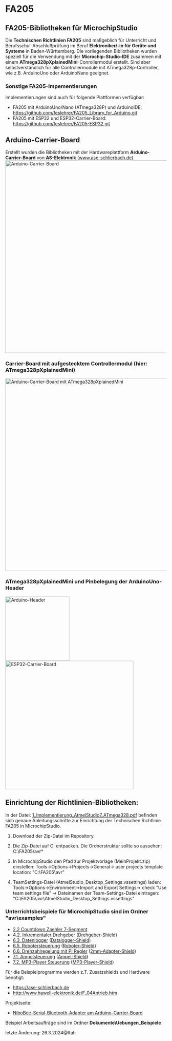 # FA205
## FA205-Bibliotheken für MicrochipStudio
Die **Technischen Richtlinien FA205** sind maßgeblich für Unterricht und Berufsschul-Abschlußprüfung im Beruf **Elektroniker/-in für Geräte und Systeme** in Baden-Württemberg.
Die vorliegenden Bibliotheken wurden speziell für die Verwendung mit der **Microchip-Studio-IDE** zusammen mit einem **ATmega328pXplainedMini**-Conrollermodul erstellt. Sind aber selbstverständlich für alle Controllermodule mit ATmega328p-Controller, wie z.B. ArduinoUno oder ArduinoNano geeignet.

### Sonstige FA205-Impementierungen
Implementierungen sind auch für folgende Plattformen verfügbar: 
+ FA205 mit ArduinoUno/Nano (ATmega328P) und ArduinoIDE: https://github.com/feslehrer/FA205_Library_for_Arduino.git
+ FA205 mit ESP32 und ESP32-Carrier-Board: https://github.com/feslehrer/FA205-ESP32.git

## Arduino-Carrier-Board
Erstellt wurden die Bibliotheken mit der Hardwareplattform **Arduino-Carrier-Board** von **AS-Elektronik** (www.ase-schlierbach.de).
<br><img src="https://user-images.githubusercontent.com/24614659/236320998-94544814-81e8-421b-9627-0c5e2c16ead0.png" alt="Arduino-Carrier-Board" width="600">

### Carrier-Board mit aufgestecktem Controllermodul (hier: ATmega328pXplainedMini)
<img src="https://user-images.githubusercontent.com/24614659/236322408-e825f460-5135-4205-903b-463df35603ee.png" alt="Arduino-Carrier-Board mit ATmega328pXplainedMini" width="600">

### ATmega328pXplainedMini und Pinbelegung der ArduinoUno-Header
<img src="https://user-images.githubusercontent.com/24614659/236321583-8457da01-e94d-4db5-8539-40f2c315c2b6.png" alt="Arduino-Header" width="200"><img src="https://user-images.githubusercontent.com/24614659/236321645-c13d7fa3-2566-49c7-b55e-53918c5f59d4.png" alt="ESP32-Carrier-Board" width="400">

## Einrichtung der Richtlinien-Bibliotheken:
   In der Datei: <a href="Dokumente\1_Implementierung_AtmelStudio7_ATmega328.pdf">1_Implementierung_AtmelStudio7_ATmega328.pdf</a> befinden sich genaue Anleitungsschritte
   zur Einrichtung der Technischen Richtlinie FA205 in MicrochipStudio. 

1. Download der Zip-Datei im Repository.

2. Die Zip-Datei auf C: entpacken. Die Ordnerstruktur sollte so aussehen:
   C:\FA205\avr\*

3. In MicrochipStudio den Pfad zur Projektvorlage (MeinProjekt.zip) einstellen:
   Tools->Options->Projects->General-> user projects template location: "C:\FA205\avr\"

4. TeamSettings-Datei (AtmelStudio_Desktop_Settings.vssettings) laden:
   Tools->Options->Environment->Import and Export Settings-> check "Use team settings file" -> Dateinamen der Team-Settings-Datei
   eintragen:
     "C:\FA205\avr\AtmelStudio_Desktop_Settings.vssettings"

### Unterrichtsbeispiele für MicrochipStudio sind im Ordner "avr\examples" 
- <a href="Dokumente/Uebungen_Beispiele/2_2_Countdown_Siebensegment.pdf">2.2 Countdown Zaehler 7-Segment</a>
- <a href="Dokumente/Uebungen_Beispiele/4_2_1_Inkrementaler_Drehgeber_mit_Externem_Interrupt.pdf">4.2. Inkrementaler Drehgeber</a>  (<a href="https://ase-schlierbach.de/produkt/drehgeber-shield/">Drehgeber-Shield</a>)
- <a href="Dokumente/Uebungen_Beispiele/6_3_1_FES_Datenlogger.pdf">6.3. Datenlogger</a>   (<a href="https://ase-schlierbach.de/produkt/datalogger-shield/">Datalogger-Shield</a>)
- <a href="Dokumente/Uebungen_Beispiele/6_5_Einfache_Robotersteuerung.pdf">6.5. Robotersteuerung</a>   (<a href="https://ase-schlierbach.de/produkt/motorsteuerung-shield/">Roboter-Shield</a>)
- <a href="Dokumente/Uebungen_Beispiele/6_6_Drehzahlregelung_mit_PI_Regler.pdf">6.6. Drehzahlregelung mit PI Regler</a>  (<a href="https://ase-schlierbach.de/produkt/adapter-shield/">2mm-Adapter-Shield</a>)
- <a href="Dokumente/Uebungen_Beispiele/7_1_Ampelsteuerung_LfB.pdf">7.1. Ampelsteuerung</a>  (<a href="https://ase-schlierbach.de/produkt/ampel-shield/">Ampel-Shield</a>)
- <a href="Dokumente/Uebungen_Beispiele/7_2_MP3_Player_Steuerung.pdf">7.2. MP3-Player Steuerung</a>  (<a href="https://ase-schlierbach.de/produkt/mp3-player-shield/">MP3-Player-Shield</a>)


Für die Beispielprogramme werden z.T. Zusatzshields und Hardware benötigt: 
- https://ase-schlierbach.de
- http://www.hawell-elektronik.de/F_04Antrieb.htm

Projektseite:
- <a href="https://github.com/feslehrer/NiboBlueConfig_for_ArduinoCarrierBoard.git">NiboBee-Serial-Bluetooth-Adapter am Arduino-Carrier-Board</a>

Beispiel Arbeitsaufträge sind im Ordner **Dokumente\Uebungen_Beispiele**

letzte Änderung:
26.3.2024@Rah
